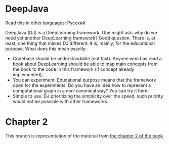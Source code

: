 # DeepJava

Read this in other languages: [Русский](README.ru.md)

DeepJava (DJ) is a DeepLearning framework. One might ask: why do we need yet another DeepLearning framework? Good question. There is, at least, one thing that makes DJ different: it is, mainly, for the educational purpose. What does this mean exactly:

* Codebase should be understandable (not fast). Anyone who has read a book about DeepLearning should be able to map main concepts from the book to the code in this framework (if concept already implemented);
* You can experiment. Educational purpose means that the framework open for the experiments. Do you have an idea how to represent a computational graph in a non-canonical way? You can try it here!
* Simple to use. DJ prioritizing the simplicity over the speed, such priority would not be possible with other frameworks.

# Chapter 2

This branch is representation of the material from [the chapter 2 of the book](https://sandeep-krishnamurthy.gitbooks.io/deep-learning-for-java-engineers/content/chapter-2-our-first-neural-network.html).
